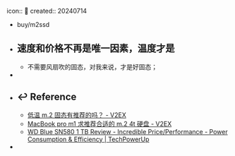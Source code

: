 icon:: 📝
created:: 20240714

- buy/m2ssd
- ## 速度和价格不再是唯一因素，温度才是
  - 不需要风扇吹的固态，对我来说，才是好固态；
-
- ## ↩ Reference
  - [低温 m.2 固态有推荐的吗？ - V2EX](https://hk.v2ex.com/t/1050695)
  - [MacBook pro m1 求推荐合适的 m.2 4t 硬盘 - V2EX](https://v2ex.com/t/974018)
  - [WD Blue SN580 1 TB Review - Incredible Price/Performance - Power Consumption & Efficiency | TechPowerUp](https://www.techpowerup.com/review/wd-blue-sn580-1-tb/7.html)
-